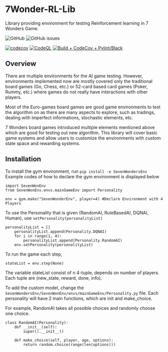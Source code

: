 # 7Wonder-RL-Lib
Library providing environment for testing Reinforcement learning in 7 Wonders Game. 

<img alt="GitHub" src="https://img.shields.io/github/license/mirrorcraze/7Wonder-RL-Lib">

<img alt="GitHub issues" src="https://img.shields.io/github/issues/mirrorcraze/7Wonder-RL-Lib">

[![codecov](https://codecov.io/gh/MirrorCraze/7Wonder-RL-Lib/branch/main/graph/badge.svg?token=7JDHEZ4E76)](https://codecov.io/gh/MirrorCraze/7Wonder-RL-Lib)
[![CodeQL](https://github.com/MirrorCraze/7Wonder-RL-Lib/actions/workflows/github-code-scanning/codeql/badge.svg)](https://github.com/MirrorCraze/7Wonder-RL-Lib/actions/workflows/github-code-scanning/codeql)
[![Build + CodeCov + Pylint/Black](https://github.com/MirrorCraze/7Wonder-RL-Lib/actions/workflows/build.yml/badge.svg)](https://github.com/MirrorCraze/7Wonder-RL-Lib/actions/workflows/build.yml)

## Overview
There are multiple environments for the AI game testing. However, environments implemented now are mostly covered only the traditional board games (Go, Chess, etc.) or 52-card based card games (Poker, Rummy, etc.) where games do not really have interactions with other players.

Most of the Euro-games board games are good game environments to test the algorithm on as there are many aspects to explore, such as tradings, dealing with imperfect informations, stochastic elements, etc.

7 Wonders board games introduced multiple elements mentioned above which are good for testing out new algorithm. This library will cover basic game systems and allow users to customize the environments with custom state space and rewarding systems.

## Installation
To install the gym environment, run ```pip install -e SevenWondersEnv```
Example codes of how to declare the gym environment is displayed below
```
import SevenWonEnv
from SevenWonEnv.envs.mainGameEnv import Personality 

env = gym.make("SevenWonderEnv", player=4) #Declare Environment with 4 Players
```
To use the Personality that is given (RandomAI, RuleBasedAI, DQNAI, Human), use ```setPersonality(personalityList)```
```
personalityList = []
    personalityList.append(Personality.DQNAI)
    for i in range(1, 4):
        personalityList.append(Personality.RandomAI)
    env.setPersonality(personalityList)
```
To run the game each step,
```
stateList = env.step(None)
```
The variable stateList consist of n 4-tuple, depends on number of players. Each tuple are (new_state, reward, done, info).

To add the custom model, change the ```SevenWondersEnv/SevenWonEnv/envs/mainGameEnv/Personality.py``` file. 
Each personality will have 2 main functions, which are init and make_choice.

For example, RandomAI takes all possible choices and randomly choose one choice.
```
class RandomAI(Personality):
    def __init__(self):
        super().__init__()

    def make_choice(self, player, age, options):
        return random.choice(range(len(options)))
```